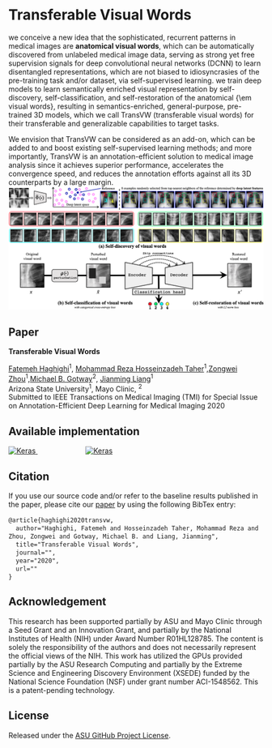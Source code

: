 # Transferable Visual Words

we conceive a new idea that the sophisticated, recurrent patterns in medical images are <b>anatomical visual words</b>, which can be automatically discovered from unlabeled medical image data, serving as strong yet free supervision signals for deep convolutional neural networks (DCNN) to learn disentangled representations, which are not biased to idiosyncrasies of the pre-training task and/or dataset, via self-supervised learning.
we train deep models to learn semantically enriched visual representation by self-discovery, self-classification, and self-restoration of the anatomical {\em visual words}, resulting in semantics-enriched, general-purpose, pre-trained 3D models, which we call TransVW (transferable visual words) for their transferable and generalizable capabilities to target tasks.

We envision that TransVW can be considered as an add-on, which can be added to and boost existing self-supervised learning methods; and more importantly, TransVW is an annotation-efficient solution to medical image analysis since it achieves superior performance, accelerates the convergence speed, and reduces the annotation efforts against all its 3D counterparts by a large margin.
\
![Image of framework](https://github.com/fhaghighi/TransVW/blob/master/images/framework.png)


## Paper
<b>Transferable Visual Words</b> <br/>

[Fatemeh Haghighi](https://github.com/fhaghighi)<sup>1</sup>, [Mohammad Reza Hosseinzadeh Taher](https://github.com/MR-HosseinzadehTaher)<sup>1</sup>,[Zongwei Zhou](https://github.com/MrGiovanni)<sup>1</sup>,[Michael B. Gotway](https://www.mayoclinic.org/biographies/gotway-michael-b-m-d/bio-20055566)<sup>2</sup>, [Jianming Liang](https://chs.asu.edu/jianming-liang)<sup>1</sup><br/>
Arizona State University<sup>1</sup>, </sup>Mayo Clinic, <sup>2</sup><br/>
Submitted to  IEEE Transactions on Medical Imaging (TMI) for Special Issue on Annotation-Efficient Deep Learning for Medical Imaging 2020

## Available implementation
<a href="https://keras.io/" target="_blank">
<img alt="Keras" src="https://github.com/fhaghighi/SemanticGenesis/blob/master/images/keras_logo.png" width="200" height="55"> </a> &nbsp;&nbsp;&nbsp;&nbsp;&nbsp;&nbsp;&nbsp;&nbsp;&nbsp;&nbsp;&nbsp;&nbsp;&nbsp;&nbsp;&nbsp;&nbsp;&nbsp;&nbsp;&nbsp;&nbsp;&nbsp;&nbsp;&nbsp;&nbsp;<a href="https://pytorch.org/" target="_blank"><img alt="Keras" src="https://github.com/fhaghighi/SemanticGenesis/blob/master/images/pytorch_logo.png" width="200" height="48"></a>  

## Citation
If you use our source code and/or refer to the baseline results published in the paper, please cite our [paper](https://github.com/fhaghighi/SemanticGenesis) by using the following BibTex entry:
```
@article{haghighi2020transvw,
  author="Haghighi, Fatemeh and Hosseinzadeh Taher, Mohammad Reza and Zhou, Zongwei and Gotway, Michael B. and Liang, Jianming",
  title="Transferable Visual Words",
  journal="",
  year="2020",
  url=""
}
```


## Acknowledgement
This research has been supported partially by ASU and Mayo Clinic through a Seed Grant and an Innovation Grant, and partially by the National Institutes of Health (NIH) under Award Number R01HL128785. The content is solely the responsibility of the authors and does not necessarily represent the official views of the NIH. This work has utilized the GPUs provided partially by the ASU Research Computing and partially by the Extreme Science and Engineering Discovery Environment (XSEDE) funded by the National Science Foundation (NSF) under grant number ACI-1548562. This is a patent-pending technology.

## License

Released under the [ASU GitHub Project License](https://github.com/fhaghighi/TransVW/blob/master/LICENSE).
